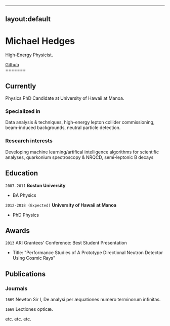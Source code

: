 <!--
---
<<<<<<< HEAD
layout: cv
title: Isaac Newtons's CV
---
-->

---
layout:default
---

# Michael Hedges
High-Energy Physicist.

<div id="webaddress">
<a href="github.com/mhedges">Github</a>
</div>
=======

## Currently
Physics PhD Candidate at University of Hawaii at Manoa.

### Specialized in
Data analysis & techniques, high-energy lepton collider commissioning,
beam-induced backgrounds, neutral particle detection.


### Research interests

Developing machine learning/artifical intelligence algorithms for scientific
analyses, quarkonium spectroscopy & NRQCD, semi-leptonic B decays


## Education
`2007-2011`
__Boston University__

- BA Physics

`2012-2018 (Expected)`
__University of Hawaii at Manoa__

- PhD Physics


## Awards

`2013`
ARI Grantees' Conference: Best Student Presentation
- Title: "Performance Studies of A Prototype Directional Neutron Detector Using
Cosmic Rays"


## Publications

<!-- A list is also available [online](http://scholar.google.co.uk/citations?user=LTOTl0YAAAAJ) -->

### Journals

`1669`
Newton Sir I, De analysi per æquationes numero terminorum infinitas. 

`1669`
Lectiones opticæ.

etc. etc. etc.



<!-- ### Footer

Last updated: May 2013 -->
